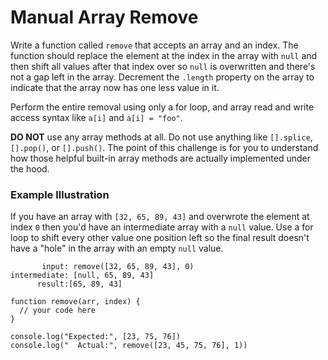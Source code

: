 # Manual Array Remove

Write a function called `remove` that accepts an array and an index.
The function should replace the element at the index in the array with
`null` and then shift all values after that index over so `null` is
overwritten and there's not a gap left in the array. Decrement the
`.length` property on the array to indicate that the array now has one
less value in it.

Perform the entire removal using only a for loop, and array read and
write access syntax like `a[i]` and `a[i] = "foo"`.

**DO NOT** use any array methods at all. Do not use anything like
`[].splice`, `[].pop()`, or `[].push()`. The point of this challenge
is for you to understand how those helpful built-in array methods
are actually implemented under the hood.

### Example Illustration
If you have an array with `[32, 65, 89, 43]` and overwrote the element at
index `0` then you'd have an intermediate array with a `null` value. Use a
for loop to shift every other value one position left so the final result
doesn't have a "hole" in the array with an empty `null` value.

```
       input: remove([32, 65, 89, 43], 0)
intermediate: [null, 65, 89, 43]
      result:[65, 89, 43]
```

```
function remove(arr, index) {
  // your code here
}

console.log("Expected:", [23, 75, 76])
console.log("  Actual:", remove([23, 45, 75, 76], 1))
```